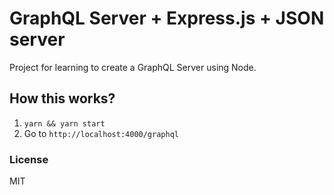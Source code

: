 # GraphQL Server + Express.js + JSON server

Project for learning to create a GraphQL Server using Node.

## How this works?

1. `yarn && yarn start`
2. Go to `http://localhost:4000/graphql`

### License
MIT
